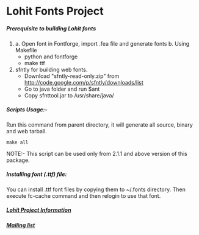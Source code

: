 # Lohit Fonts Project

##### Prerequisite to building Lohit fonts
1.
    a. Open font in Fontforge, import .fea file and generate fonts
    b. Using Makefile
	- python and fontforge
	- make ttf
2. sfntly for building web fonts.
	- Download "sfntly-read-only.zip" from http://code.google.com/p/sfntly/downloads/list 
	- Go to java folder and run $ant
	- Copy sfnttool.jar to /usr/share/java/

##### Scripts Usage:-
Run this command from parent directory, it will generate all source, binary and web tarball.
```
make all
```
NOTE:- This script can be used only from 2.1.1 and above version of this package.

##### Installing font (.ttf) file:
You can install .ttf font files by copying them to ~/.fonts directory. Then execute fc-cache command and then relogin to use that font.

##### [Lohit Project Information](https://fedorahosted.org/lohit)

##### [Mailing list](http://www.redhat.com/mailman/listinfo/lohit-devel-list)

